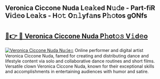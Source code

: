 ## Veronica Ciccone Nuda L𝚎a𝚔ed N𝚞𝚍e - Part-fiR Vi𝚍𝚎o L𝚎a𝚔s - H𝚘𝚝 O𝚗𝚕yf𝚊ns P𝚑𝚘tos gONfs

# <h2><a href="http://kf3jw8.oniu.top/?m=Veronica+Ciccone+Nuda">🔗👉 🔴 Veronica Ciccone Nuda P𝚑ot𝚘𝚜 V𝚒d𝚎o</a></h2>

[![Veronica Ciccone Nuda Nu𝚍e𝚜](https://i.imgur.com/0qMVB7G.gif)](http://kf3jw8.oniu.top/?m=Veronica+Ciccone+Nuda)
Online performer and digital artist Veronica Ciccone Nuda, famed for creating and distributing dance and lifestyle content via solo and collaborative dance routines and short films. Versatile clown Veronica Ciccone Nuda, known for their exceptional skills and accomplishments in entertaining audiences with humor and satire.  
